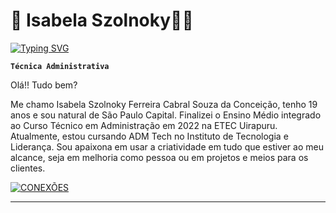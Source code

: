 # 🚀 Isabela Szolnoky🌟🌌

<a href="https://git.io/typing-svg"><img src="https://readme-typing-svg.demolab.com?font=Fira+Code&pause=1000&color=A347F7&width=435&lines=Every+Day+Is+a+New+Chance%F0%9F%9A%80" alt="Typing SVG" /></a>

**`Técnica Administrativa`**

Olá!! Tudo bem?

Me chamo Isabela Szolnoky Ferreira Cabral Souza da Conceição, tenho 19 anos e sou natural de São Paulo Capital. Finalizei o Ensino Médio integrado ao Curso Técnico em Administração em 2022 na ETEC Uirapuru. Atualmente, estou cursando ADM Tech no Instituto de Tecnologia e Liderança. Sou apaixona em usar a criatividade em tudo que estiver ao meu alcance, seja em melhoria como pessoa ou em projetos e meios para os clientes.

<p align="left">
    </a>
    <a href="https://www.linkedin.com/in/isabela-szolnoky-ferreira-cabral-souza-da-concei%C3%A7%C3%A3o-4a845724b?utm_source=share&utm_campaign=share_via&utm_content=profile&utm_medium=android_app">
        <img 
            alt="CONEXÕES" 
            title="Vamos se conectar!" 
            src="https://custom-icon-badges.demolab.com/badge/LINKEDIN-blue.svg?logo=fire&logoColor=fff"
        />
    </a>
</p>

---


</p>
